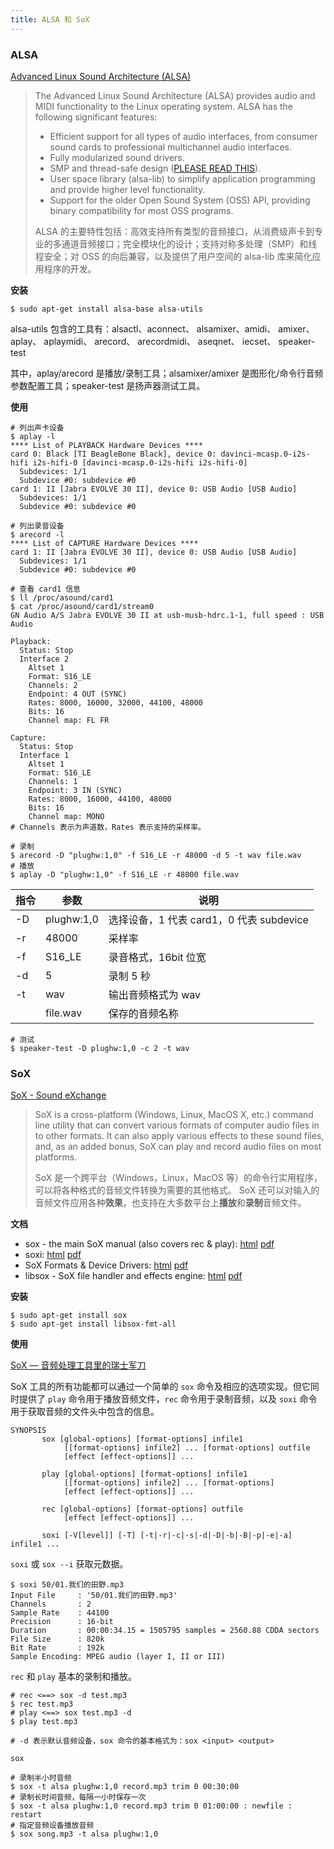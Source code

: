 ```yaml
---
title: ALSA 和 SoX
---
```


### ALSA

[Advanced Linux Sound Architecture (ALSA)](https://www.alsa-project.org/wiki/Main_Page)

> The Advanced Linux Sound Architecture (ALSA) provides audio and MIDI functionality to the Linux operating system. ALSA has the following significant features:
>
> - Efficient support for all types of audio interfaces, from consumer sound cards to professional multichannel audio interfaces.
> - Fully modularized sound drivers.
> - SMP and thread-safe design ([PLEASE READ THIS](https://www.alsa-project.org/wiki/SMP_Design)).
> - User space library (alsa-lib) to simplify application programming and provide higher level functionality.
> - Support for the older Open Sound System (OSS) API, providing binary compatibility for most OSS programs.
>
> ALSA 的主要特性包括：高效支持所有类型的音频接口，从消费级声卡到专业的多通道音频接口；完全模块化的设计；支持对称多处理（SMP）和线程安全；对 OSS 的向后兼容，以及提供了用户空间的 alsa-lib 库来简化应用程序的开发。 



**安装**

```shell
$ sudo apt-get install alsa-base alsa-utils
```

alsa-utils 包含的工具有：alsactl、aconnect、 alsamixer、amidi、 amixer、 aplay、 aplaymidi、 arecord、 arecordmidi、 aseqnet、 iecset、 speaker-test

其中，aplay/arecord 是播放/录制工具；alsamixer/amixer 是图形化/命令行音频参数配置工具；speaker-test 是扬声器测试工具。



**使用**

```shell
# 列出声卡设备
$ aplay -l
**** List of PLAYBACK Hardware Devices ****
card 0: Black [TI BeagleBone Black], device 0: davinci-mcasp.0-i2s-hifi i2s-hifi-0 [davinci-mcasp.0-i2s-hifi i2s-hifi-0]
  Subdevices: 1/1
  Subdevice #0: subdevice #0
card 1: II [Jabra EVOLVE 30 II], device 0: USB Audio [USB Audio]
  Subdevices: 1/1
  Subdevice #0: subdevice #0

# 列出录音设备
$ arecord -l
**** List of CAPTURE Hardware Devices ****
card 1: II [Jabra EVOLVE 30 II], device 0: USB Audio [USB Audio]
  Subdevices: 1/1
  Subdevice #0: subdevice #0

# 查看 card1 信息
$ ll /proc/asound/card1
$ cat /proc/asound/card1/stream0
GN Audio A/S Jabra EVOLVE 30 II at usb-musb-hdrc.1-1, full speed : USB Audio

Playback:
  Status: Stop
  Interface 2
    Altset 1
    Format: S16_LE
    Channels: 2
    Endpoint: 4 OUT (SYNC)
    Rates: 8000, 16000, 32000, 44100, 48000
    Bits: 16
    Channel map: FL FR

Capture:
  Status: Stop
  Interface 1
    Altset 1
    Format: S16_LE
    Channels: 1
    Endpoint: 3 IN (SYNC)
    Rates: 8000, 16000, 44100, 48000
    Bits: 16
    Channel map: MONO
# Channels 表示为声道数，Rates 表示支持的采样率。
```

```shell
# 录制
$ arecord -D "plughw:1,0" -f S16_LE -r 48000 -d 5 -t wav file.wav
# 播放
$ aplay -D "plughw:1,0" -f S16_LE -r 48000 file.wav
```

| 指令 | 参数       | 说明                                     |
| ---- | ---------- | ---------------------------------------- |
| -D   | plughw:1,0 | 选择设备，1 代表 card1，0 代表 subdevice |
| -r   | 48000      | 采样率                                   |
| -f   | S16_LE     | 录音格式，16bit 位宽                     |
| -d   | 5          | 录制 5 秒                                |
| -t   | wav        | 输出音频格式为 wav                       |
|      | file.wav   | 保存的音频名称                           |

```shell
# 测试
$ speaker-test -D plughw:1,0 -c 2 -t wav
```



### SoX

[SoX - Sound eXchange](http://sox.sourceforge.net/Main/HomePage)

> SoX is a cross-platform (Windows, Linux, MacOS X, etc.) command line utility that can convert various formats of computer audio files in to other formats. It can also apply various effects to these sound files, and, as an added bonus, SoX can play and record audio files on most platforms.
>
> SoX 是一个跨平台（Windows，Linux，MacOS 等）的命令行实用程序，可以将各种格式的音频文件转换为需要的其他格式。
> SoX 还可以对输入的音频文件应用各种**效果**，也支持在大多数平台上**播放**和**录制**音频文件。



**文档**

- sox - the main SoX manual (also covers rec & play): [html](http://sox.sourceforge.net/sox.html) [pdf](http://sox.sourceforge.net/sox.pdf)
- soxi: [html](http://sox.sourceforge.net/soxi.html) [pdf](http://sox.sourceforge.net/soxi.pdf)
- SoX Formats & Device Drivers: [html](http://sox.sourceforge.net/soxformat.html) [pdf](http://sox.sourceforge.net/soxformat.pdf)
- libsox - SoX file handler and effects engine: [html](http://sox.sourceforge.net/libsox.html) [pdf](http://sox.sourceforge.net/libsox.pdf)



**安装**

```shell
$ sudo apt-get install sox
$ sudo apt-get install libsox-fmt-all
```



**使用**

[SoX — 音频处理工具里的瑞士军刀](https://www.jianshu.com/p/be8977de4a6b)

SoX 工具的所有功能都可以通过一个简单的 `sox` 命令及相应的选项实现。但它同时提供了 `play` 命令用于播放音频文件，`rec` 命令用于录制音频，以及 `soxi` 命令用于获取音频的文件头中包含的信息。

```
SYNOPSIS
       sox [global-options] [format-options] infile1
            [[format-options] infile2] ... [format-options] outfile
            [effect [effect-options]] ...

       play [global-options] [format-options] infile1
            [[format-options] infile2] ... [format-options]
            [effect [effect-options]] ...

       rec [global-options] [format-options] outfile
            [effect [effect-options]] ...
       
       soxi [-V[level]] [-T] [-t|-r|-c|-s|-d|-D|-b|-B|-p|-e|-a] infile1 ...
```

`soxi` 或 `sox --i` 获取元数据。

```shell
$ soxi 50/01.我们的田野.mp3
Input File     : '50/01.我们的田野.mp3'
Channels       : 2
Sample Rate    : 44100
Precision      : 16-bit
Duration       : 00:00:34.15 = 1505795 samples = 2560.88 CDDA sectors
File Size      : 820k
Bit Rate       : 192k
Sample Encoding: MPEG audio (layer I, II or III)
```

`rec` 和 `play` 基本的录制和播放。

```shell
# rec <==> sox -d test.mp3
$ rec test.mp3
# play <==> sox test.mp3 -d
$ play test.mp3

# -d 表示默认音频设备，sox 命令的基本格式为：sox <input> <output>
```

`sox`

```shell
# 录制半小时音频
$ sox -t alsa plughw:1,0 record.mp3 trim 0 00:30:00
# 录制长时间音频，每隔一小时保存一次
$ sox -t alsa plughw:1,0 record.mp3 trim 0 01:00:00 : newfile : restart
# 指定音频设备播放音频
$ sox song.mp3 -t alsa plughw:1,0
```

